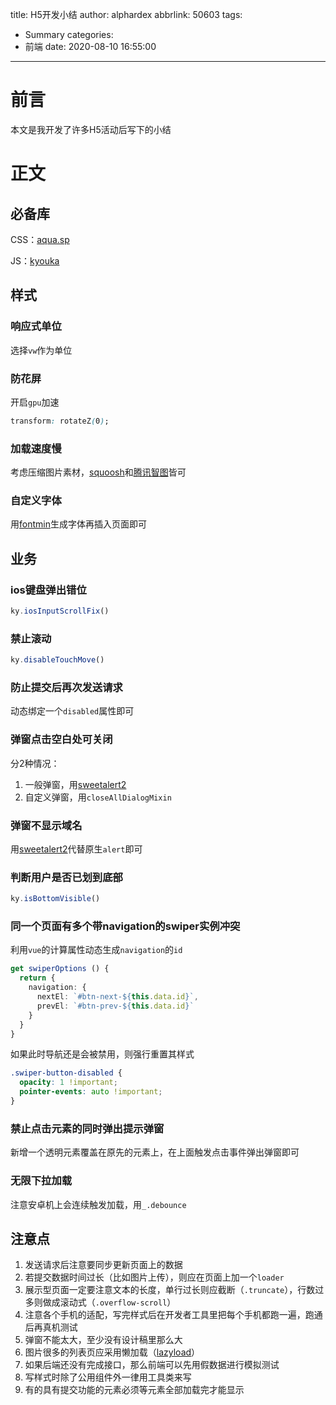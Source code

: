 title: H5开发小结
author: alphardex
abbrlink: 50603
tags:
  - Summary
categories:
  - 前端
date: 2020-08-10 16:55:00
---
# 前言

本文是我开发了许多H5活动后写下的小结

<!--more-->

# 正文

## 必备库

CSS：[aqua.sp](https://github.com/alphardex/aqua.sp)

JS：[kyouka](https://github.com/alphardex/kyouka)

## 样式

### 响应式单位

选择`vw`作为单位

### 防花屏

开启`gpu`加速

```css
transform: rotateZ(0);
```

### 加载速度慢

考虑压缩图片素材，[squoosh](https://squoosh.app/)和[腾讯智图](https://zhitu.isux.us/index.php/preview/download)皆可

### 自定义字体

用[fontmin](https://github.com/ecomfe/fontmin)生成字体再插入页面即可

## 业务

### ios键盘弹出错位

```js
ky.iosInputScrollFix()
```

### 禁止滚动

```js
ky.disableTouchMove()
```

### 防止提交后再次发送请求

动态绑定一个`disabled`属性即可

### 弹窗点击空白处可关闭

分2种情况：

1. 一般弹窗，用[sweetalert2](https://github.com/sweetalert2/sweetalert2)
2. 自定义弹窗，用`closeAllDialogMixin`

### 弹窗不显示域名

用[sweetalert2](https://github.com/sweetalert2/sweetalert2)代替原生`alert`即可

### 判断用户是否已划到底部

```js
ky.isBottomVisible()
```

### 同一个页面有多个带navigation的swiper实例冲突

利用`vue`的计算属性动态生成`navigation`的`id`

``` ts
get swiperOptions () {
  return {
    navigation: {
      nextEl: `#btn-next-${this.data.id}`,
      prevEl: `#btn-prev-${this.data.id}`
    }
  }
}
```

如果此时导航还是会被禁用，则强行重置其样式

``` scss
.swiper-button-disabled {
  opacity: 1 !important;
  pointer-events: auto !important;
}
```

### 禁止点击元素的同时弹出提示弹窗

新增一个透明元素覆盖在原先的元素上，在上面触发点击事件弹出弹窗即可

### 无限下拉加载

注意安卓机上会连续触发加载，用`_.debounce`

## 注意点

1. 发送请求后注意要同步更新页面上的数据
2. 若提交数据时间过长（比如图片上传），则应在页面上加一个`loader`
3. 展示型页面一定要注意文本的长度，单行过长则应截断（`.truncate`），行数过多则做成滚动式（`.overflow-scroll`）
4. 注意各个手机的适配，写完样式后在开发者工具里把每个手机都跑一遍，跑通后再真机测试
5. 弹窗不能太大，至少没有设计稿里那么大
6. 图片很多的列表页应采用懒加载（[lazyload](https://github.com/tuupola/lazyload)）
7. 如果后端还没有完成接口，那么前端可以先用假数据进行模拟测试
8. 写样式时除了公用组件外一律用工具类来写
9. 有的具有提交功能的元素必须等元素全部加载完才能显示
